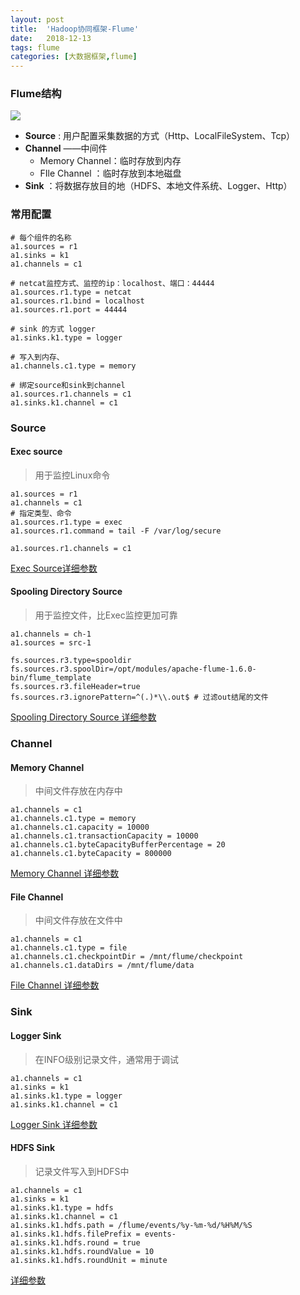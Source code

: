 ```yaml
---
layout: post
title:  'Hadoop协同框架-Flume'
date:   2018-12-13
tags: flume
categories: [大数据框架,flume]
---
```


### Flume结构

![](https://blog-1253533258.cos.ap-shanghai.myqcloud.com/2018-12-13/flume_structure.png)

- **Source** : 用户配置采集数据的方式（Http、LocalFileSystem、Tcp）
- **Channel** ——中间件
  - Memory Channel：临时存放到内存
  - FIle Channel ：临时存放到本地磁盘
- **Sink** ：将数据存放目的地（HDFS、本地文件系统、Logger、Http）



### 常用配置

```
# 每个组件的名称
a1.sources = r1
a1.sinks = k1
a1.channels = c1

# netcat监控方式、监控的ip：localhost、端口：44444
a1.sources.r1.type = netcat
a1.sources.r1.bind = localhost
a1.sources.r1.port = 44444

# sink 的方式 logger
a1.sinks.k1.type = logger

# 写入到内存、
a1.channels.c1.type = memory

# 绑定source和sink到channel
a1.sources.r1.channels = c1
a1.sinks.k1.channel = c1
```

### Source

#### Exec source 

> 用于监控Linux命令

```
a1.sources = r1
a1.channels = c1
# 指定类型、命令
a1.sources.r1.type = exec
a1.sources.r1.command = tail -F /var/log/secure

a1.sources.r1.channels = c1
```

[Exec Source详细参数](https://flume.apache.org/FlumeUserGuide.html#exec-source)

#### Spooling Directory Source

> 用于监控文件，比Exec监控更加可靠

```
a1.channels = ch-1
a1.sources = src-1

fs.sources.r3.type=spooldir
fs.sources.r3.spoolDir=/opt/modules/apache-flume-1.6.0-bin/flume_template
fs.sources.r3.fileHeader=true
fs.sources.r3.ignorePattern=^(.)*\\.out$ # 过滤out结尾的文件
```

[Spooling Directory Source 详细参数](https://flume.apache.org/FlumeUserGuide.html#spooling-directory-source)

### Channel

#### Memory Channel

> 中间文件存放在内存中

```
a1.channels = c1
a1.channels.c1.type = memory
a1.channels.c1.capacity = 10000
a1.channels.c1.transactionCapacity = 10000
a1.channels.c1.byteCapacityBufferPercentage = 20
a1.channels.c1.byteCapacity = 800000
```

[Memory Channel 详细参数](https://flume.apache.org/FlumeUserGuide.html#memory-channel)

#### File Channel

> 中间文件存放在文件中

```
a1.channels = c1
a1.channels.c1.type = file
a1.channels.c1.checkpointDir = /mnt/flume/checkpoint
a1.channels.c1.dataDirs = /mnt/flume/data
```

[File Channel 详细参数](https://flume.apache.org/FlumeUserGuide.html#file-channel)

### Sink

#### Logger Sink

> 在INFO级别记录文件，通常用于调试

```
a1.channels = c1
a1.sinks = k1
a1.sinks.k1.type = logger
a1.sinks.k1.channel = c1
```

[Logger Sink 详细参数](https://flume.apache.org/FlumeUserGuide.html#logger-sink)

#### HDFS Sink

> 记录文件写入到HDFS中

```
a1.channels = c1
a1.sinks = k1
a1.sinks.k1.type = hdfs
a1.sinks.k1.channel = c1
a1.sinks.k1.hdfs.path = /flume/events/%y-%m-%d/%H%M/%S
a1.sinks.k1.hdfs.filePrefix = events-
a1.sinks.k1.hdfs.round = true
a1.sinks.k1.hdfs.roundValue = 10
a1.sinks.k1.hdfs.roundUnit = minute
```

[详细参数](https://flume.apache.org/FlumeUserGuide.html#hdfs-sink)
